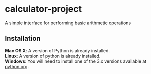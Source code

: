 # calculator-project
A simple interface for performing basic arithmetic operations

## Installation

**Mac OS X**: A version of Python is already installed.  
**Linux**: A version of python is already installed.  
**Windows**: You will need to install one of the 3.x versions available at [python.org](http://www.python.org/getit/).
